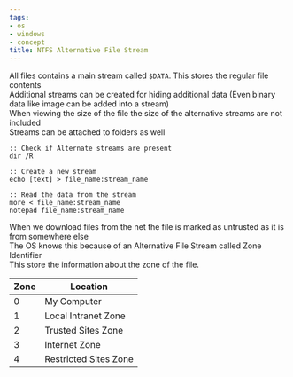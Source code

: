 ```yaml
---
tags:
- os
- windows
- concept
title: NTFS Alternative File Stream
---
```


All files contains a main stream called `$DATA`. This stores the regular file contents  
Additional streams can be created for hiding additional data (Even binary data like image can be added into a stream)  
When viewing the size of the file the size of the alternative streams are not included  
Streams can be attached to folders as well

````batch
:: Check if Alternate streams are present
dir /R

:: Create a new stream
echo [text] > file_name:stream_name

:: Read the data from the stream
more < file_name:stream_name
notepad file_name:stream_name
````

When we download files from the net the file is marked as untrusted as it is from somewhere else  
The OS knows this because of an Alternative File Stream called Zone Identifier  
This store the information about the zone of the file.

| Zone | Location              |
| ---- | --------------------- |
| 0    | My Computer           |
| 1    | Local Intranet Zone   |
| 2    | Trusted Sites Zone    |
| 3    | Internet Zone         |
| 4    | Restricted Sites Zone |